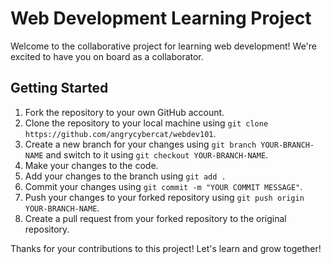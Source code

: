 # Web Development Learning Project

Welcome to the collaborative project for learning web development! We're excited to have you on board as a collaborator.

## Getting Started

1.  Fork the repository to your own GitHub account.
2.  Clone the repository to your local machine using `git clone https://github.com/angrycybercat/webdev101`.
3.  Create a new branch for your changes using `git branch YOUR-BRANCH-NAME` and switch to it using `git checkout YOUR-BRANCH-NAME`.
4.  Make your changes to the code.
5.  Add your changes to the branch using `git add .`
6.  Commit your changes using `git commit -m "YOUR COMMIT MESSAGE"`.
7.  Push your changes to your forked repository using `git push origin YOUR-BRANCH-NAME`.
8.  Create a pull request from your forked repository to the original repository.


Thanks for your contributions to this project! Let's learn and grow together!
